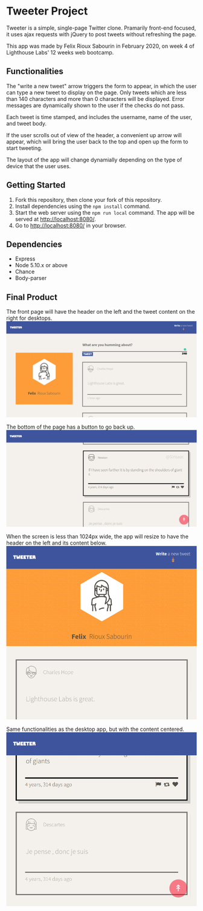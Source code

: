 # Tweeter Project

Tweeter is a simple, single-page Twitter clone. Pramarily front-end focused, it uses ajax requests with jQuery to post tweets without refreshing the page.

This app was made by Felix Rioux Sabourin in February 2020, on week 4 of Lighthouse Labs' 12 weeks web bootcamp.

## Functionalities

The "write a new tweet" arrow triggers the form to appear, in which the user can type a new tweet to display on the page. Only tweets which are less than 140 characters and more than 0 characters will be displayed. Error messages are dynamically shown to the user if the checks do not pass.

Each tweet is time stamped, and includes the username, name of the user, and tweet body.

If the user scrolls out of view of the header, a convenient up arrow will appear, which will bring the user back to the top and open up the form to start tweeting.

The layout of the app will change dynamially depending on the type of device that the user uses.


## Getting Started

1. Fork this repository, then clone your fork of this repository.
2. Install dependencies using the `npm install` command.
3. Start the web server using the `npm run local` command. The app will be served at <http://localhost:8080/>.
4. Go to <http://localhost:8080/> in your browser.

## Dependencies

- Express
- Node 5.10.x or above
- Chance
- Body-parser

## Final Product

The front page will have the header on the left and the tweet content on the right for desktops.
![front-page desktop](./docs/front-desktop.png)

The bottom of the page has a button to go back up.
![bottom-page desktop](./docs/bottom-desktop.png)

When the screen is less than 1024px wide, the app will resize to have the header on the left and its content below.
![front-page mobile](./docs/front-mobile.png)

Same functionalities as the desktop app, but with the content centered.
![bottom-page mobile](./docs/bottom-mobile.png)
